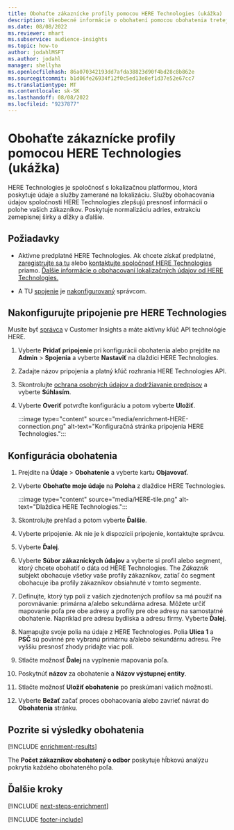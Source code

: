 ```yaml
---
title: Obohaťte zákaznícke profily pomocou HERE Technologies (ukážka)
description: Všeobecné informácie o obohatení pomocou obohatenia tretej stranou HERE Technologies.
ms.date: 08/08/2022
ms.reviewer: mhart
ms.subservice: audience-insights
ms.topic: how-to
author: jodahlMSFT
ms.author: jodahl
manager: shellyha
ms.openlocfilehash: 86a070342193dd7afda38823d90f4bd28c8b862e
ms.sourcegitcommit: b1d06fe26934f12f0c5ed13e8ef1d37e52e67cc7
ms.translationtype: MT
ms.contentlocale: sk-SK
ms.lasthandoff: 08/08/2022
ms.locfileid: "9237877"
---
```

# <a name="enrich-customer-profiles-with-here-technologies-preview"></a>Obohaťte zákaznícke profily pomocou HERE Technologies (ukážka)

HERE Technologies je spoločnosť s lokalizačnou platformou, ktorá poskytuje údaje a služby zamerané na lokalizáciu. Služby obohacovania údajov spoločnosti HERE Technologies zlepšujú presnosť informácií o polohe vašich zákazníkov. Poskytuje normalizáciu adries, extrakciu zemepisnej šírky a dĺžky a ďalšie.

## <a name="prerequisites"></a>Požiadavky

- Aktívne predplatné HERE Technologies. Ak chcete získať predplatné, [zaregistrujte sa tu](https://developer.here.com/sign-up?utm_medium=referral&utm_source=Microsoft-Dynamics-CI&create=Freemium-Basic) alebo [kontaktujte spoločnosť HERE Technologies](https://developer.here.com/help?utm_medium=referral&utm_source=Microsoft-Dynamics-CI#how-can-we-help-you) priamo. [Ďalšie informácie o obohacovaní lokalizačných údajov od HERE Technologies.](https://developer.here.com/location-enrichment?cid=Dev-MicrosoftDynamics-DB-0-Dev-&utm_source=MicrosoftDynamics&utm_medium=referral&utm_campaign=Online_Dev_ReferralMicrosoft)

- A TU [spojenie](connections.md) je [nakonfigurovaný](#configure-the-connection-for-here-technologies) správcom.

## <a name="configure-the-connection-for-here-technologies"></a>Nakonfigurujte pripojenie pre HERE Technologies

Musíte byť [správca](permissions.md#admin) v Customer Insights a máte aktívny kľúč API technológie HERE.

1. Vyberte **Pridať pripojenie** pri konfigurácii obohatenia alebo prejdite na **Admin** > **Spojenia** a vyberte **Nastaviť** na dlaždici HERE Technologies.

1. Zadajte názov pripojenia a platný kľúč rozhrania HERE Technologies API.

1. Skontrolujte [ochrana osobných údajov a dodržiavanie predpisov](connections.md#data-privacy-and-compliance) a vyberte **Súhlasím**.

1. Vyberte **Overiť** potvrďte konfiguráciu a potom vyberte **Uložiť**.

   :::image type="content" source="media/enrichment-HERE-connection.png" alt-text="Konfiguračná stránka pripojenia HERE Technologies.":::

## <a name="configure-the-enrichment"></a>Konfigurácia obohatenia

1. Prejdite na **Údaje** > **Obohatenie** a vyberte kartu **Objavovať**.

1. Vyberte **Obohaťte moje údaje** na **Poloha** z dlaždice HERE Technologies.

   :::image type="content" source="media/HERE-tile.png" alt-text="Dlaždica HERE Technologies.":::

1. Skontrolujte prehľad a potom vyberte **Ďalšie**.

1. Vyberte pripojenie. Ak nie je k dispozícii pripojenie, kontaktujte správcu.

1. Vyberte **Ďalej**.

1. Vyberte **Súbor zákazníckych údajov** a vyberte si profil alebo segment, ktorý chcete obohatiť o dáta od HERE Technologies. The *Zákazník* subjekt obohacuje všetky vaše profily zákazníkov, zatiaľ čo segment obohacuje iba profily zákazníkov obsiahnuté v tomto segmente.

1. Definujte, ktorý typ polí z vašich zjednotených profilov sa má použiť na porovnávanie: primárna a/alebo sekundárna adresa. Môžete určiť mapovanie poľa pre obe adresy a profily pre obe adresy na samostatné obohatenie. Napríklad pre adresu bydliska a adresu firmy. Vyberte **Ďalej**.

1. Namapujte svoje polia na údaje z HERE Technologies. Polia **Ulica 1** a **PSČ** sú povinné pre vybranú primárnu a/alebo sekundárnu adresu. Pre vyššiu presnosť zhody pridajte viac polí.

1. Stlačte možnosť **Ďalej** na vyplnenie mapovania poľa.

1. Poskytnúť **názov** za obohatenie a **Názov výstupnej entity**.

1. Stlačte možnosť **Uložiť obohatenie** po preskúmaní vašich možností.

1. Vyberte **Bežať** začať proces obohacovania alebo zavrieť návrat do **Obohatenia** stránku.

## <a name="view-enrichment-results"></a>Pozrite si výsledky obohatenia

[!INCLUDE [enrichment-results](includes/enrichment-results.md)]

The **Počet zákazníkov obohatený o odbor** poskytuje hĺbkovú analýzu pokrytia každého obohateného poľa.

## <a name="next-steps"></a>Ďalšie kroky

[!INCLUDE [next-steps-enrichment](includes/next-steps-enrichment.md)]

[!INCLUDE [footer-include](includes/footer-banner.md)]
